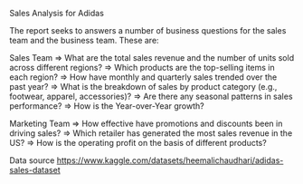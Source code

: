 Sales Analysis for Adidas 

The report seeks to answers a number of business questions for the sales team and the business team. 
These are:

Sales Team
  => What are the total sales revenue and the number of units sold across different regions?
  => Which products are the top-selling items in each region?
  => How have monthly and quarterly sales trended over the past year?
  => What is the breakdown of sales by product category (e.g., footwear, apparel, accessories)?
  => Are there any seasonal patterns in sales performance?
  => How is the Year-over-Year growth?

Marketing Team
  => How effective have promotions and discounts been in driving sales?
  => Which retailer has generated the most sales revenue in the US?
  => How is the operating profit on the basis of different products?

Data source https://www.kaggle.com/datasets/heemalichaudhari/adidas-sales-dataset 

